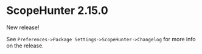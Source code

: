 # ScopeHunter 2.15.0

New release!

See `Preferences->Package Settings->ScopeHunter->Changelog` for more info on 
the release.
